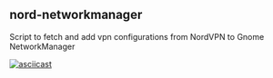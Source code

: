 ## nord-networkmanager

Script to fetch and add vpn configurations from NordVPN to Gnome NetworkManager

[![asciicast](https://asciinema.org/a/540159.svg)](https://asciinema.org/a/540159)
